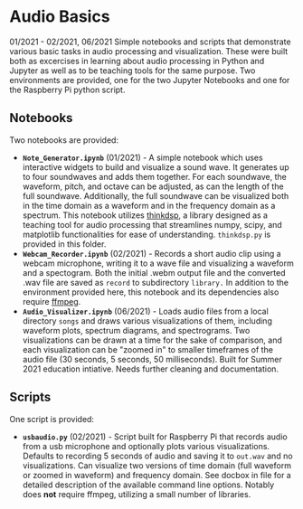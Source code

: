 # Audio Basics  
01/2021 - 02/2021, 06/2021
Simple notebooks and scripts that demonstrate various basic tasks in audio processing and visualization. These were built both as excercises in learning about audio processing in Python and Jupyter as well as to be teaching tools for the same purpose. Two environments are provided, one for the two Jupyter Notebooks and one for the Raspberry Pi python script.

## Notebooks  
Two notebooks are provided:
- **`Note_Generator.ipynb`** (01/2021) - A simple notebook which uses interactive widgets to build and visualize a sound wave. It generates up to four soundwaves and adds them together. For each soundwave, the waveform, pitch, and octave can be adjusted, as can the length of the full soundwave. Additionally, the full soundwave can be visualized both in the time domain as a waveform and in the frequency domain as a spectrum. This notebook utilizes [thinkdsp](https://greenteapress.com/wp/think-dsp/), a library designed as a teaching tool for audio processing that streamlines numpy, scipy, and matplotlib functionalities for ease of understanding. `thinkdsp.py` is provided in this folder.
- **`Webcam_Recorder.ipynb`** (02/2021) - Records a short audio clip using a webcam microphone, writing it to a wave file and visualizing a waveform and a spectogram. Both the initial .webm output file and the converted .wav file are saved as `record` to subdirectory `library.` In addition to the environment provided here, this notebook and its dependencies also require [ffmpeg](https://www.ffmpeg.org/).
- **`Audio_Visualizer.ipynb`** (06/2021) - Loads audio files from a local directory `songs` and draws various visualizations of them, including waveform plots, spectrum diagrams, and spectrograms. Two visualizations can be drawn at a time for the sake of comparison, and each visualization can be "zoomed in" to smaller timeframes of the audio file (30 seconds, 5 seconds, 50 milliseconds). Built for Summer 2021 education intiative. Needs further cleaning and documentation.   

## Scripts
One script is provided:
- **`usbaudio.py`** (02/2021) - Script built for Raspberry Pi that records audio from a usb microphone and optionally plots various visualizations. Defaults to recording 5 seconds of audio and saving it to `out.wav` and no visualizations. Can visualize two versions of time domain (full waveform or zoomed in waveform) and frequency domain. See docbox in file for a detailed description of the available command line options. Notably does **not** require ffmpeg, utilizing a small number of libraries.
